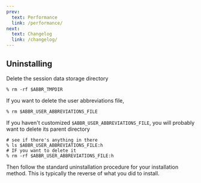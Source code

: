 ```yaml
---
prev:
  text: Performance
  link: /performance/
next:
  text: Changelog
  link: /changelog/
---
```


## Uninstalling

Delete the session data storage directory

```shell
% rm -rf $ABBR_TMPDIR
```

If you want to delete the user abbreviations file,

```shell
% rm $ABBR_USER_ABBREVIATIONS_FILE
```

If you haven't customized `$ABBR_USER_ABBREVIATIONS_FILE`, you will probably want to delete its parent directory

```shell
# see if there's anything in there
% ls $ABBR_USER_ABBREVIATIONS_FILE:h
# IF you want to delete it
% rm -rf $ABBR_USER_ABBREVIATIONS_FILE:h
```

Then follow the standard uninstallation procedure for your installation method. This is typically the reverse of what you did to install.
